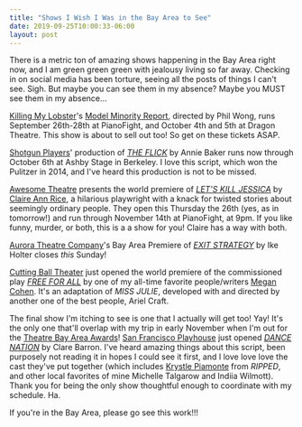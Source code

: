 ```yaml
---
title: "Shows I Wish I Was in the Bay Area to See"
date: 2019-09-25T10:00:33-06:00
layout: post
---
```


There is a metric ton of amazing shows happening in the Bay Area right now, and I am green green green with jealousy living so far away. Checking in on social media has been torture, seeing all the posts of things I can't see. Sigh. But maybe you can see them in my absence? Maybe you MUST see them in my absence...

[Killing My Lobster](https://www.killingmylobster.com/)'s [Model Minority Report](https://www.killingmylobster.com/model-minority-report), directed by Phil Wong, runs September 26th-28th at PianoFight, and October 4th and 5th at Dragon Theatre. This show is about to sell out too! So get on these tickets ASAP.

[Shotgun Players](https://shotgunplayers.org/Online/default.asp)' production of [*THE FLICK*](https://shotgunplayers.org/Online/default.asp?BOparam::WScontent::loadArticle::permalink=the-flick&BOparam::WScontent::loadArticle::context_id=) by Annie Baker runs now through October 6th at Ashby Stage in Berkeley. I love this script, which won the Pulitzer in 2014, and I've heard this production is not to be missed.

[Awesome Theatre](https://awesometheatre.org/) presents the world premiere of [*LET'S KILL JESSICA*](https://awesometheatre.org/2019/07/17/lets-kill-jessica/) by [Claire Ann Rice](https://newplayexchange.org/users/23943/claire-rice), a hilarious playwright with a knack for twisted stories about seemingly ordinary people. They open this Thursday the 26th (yes, as in tomorrow!) and run through November 14th at PianoFight, at 9pm. If you like funny, murder, or both, this is a a show for you! Claire has a way with both.

[Aurora Theatre Company](https://www.auroratheatre.org/)'s Bay Area Premiere of [*EXIT STRATEGY*](https://www.auroratheatre.org/exitstrategy) by Ike Holter closes *this* Sunday!

[Cutting Ball Theater](https://cuttingball.com/) just opened the world premiere of the commissioned play [*FREE FOR ALL*](https://cuttingball.com/productions/free-for-all) by one of my all-time favorite people/writers [Megan Cohen](https://newplayexchange.org/users/11043/megan-cohen). It's an adaptation of *MISS JULIE*, developed with and directed by another one of the best people, Ariel Craft.

The final show I'm itching to see is one that I actually will get too! Yay! It's the only one that'll overlap with my trip in early November when I'm out for the [Theatre Bay Area Awards](https://www.theatrebayarea.org/page/AwardsCelebration)! [San Francisco Playhouse](https://www.sfplayhouse.org/sfph/) just opened [*DANCE NATION*](https://www.sfplayhouse.org/sfph/2019-2020-season/dance-nation/) by Clare Barron. I've heard amazing things about this script, been purposely not reading it in hopes I could see it first, and I love love love the cast they've put together (which includes [Krystle Piamonte](https://twitter.com/kryspia) from *RIPPED*, and other local favorites of mine Michelle Talgarow and Indiia Wilmott). Thank you for being the only show thoughtful enough to coordinate with my schedule. Ha.

If you're in the Bay Area, please go see this work!!!
